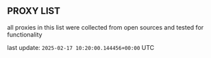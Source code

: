 ## PROXY LIST

all proxies in this list were collected from open sources and tested for functionality

last update: `2025-02-17 10:20:00.144456+00:00` UTC
